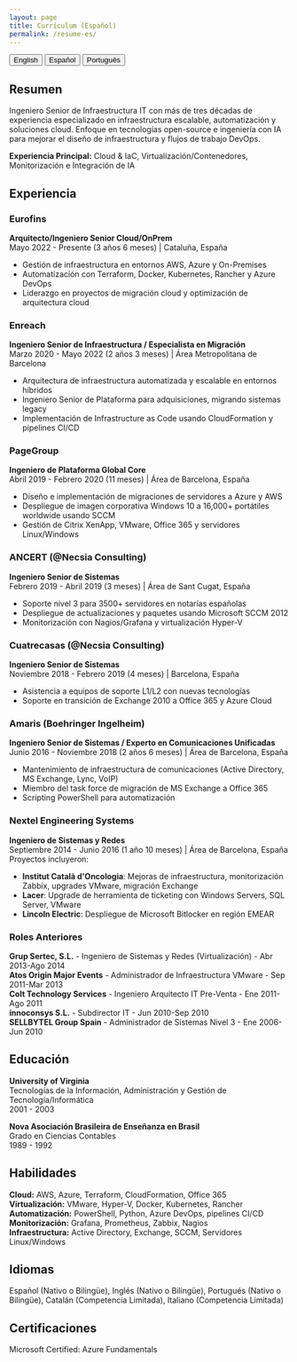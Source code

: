 ```yaml
---
layout: page
title: Currículum (Español)
permalink: /resume-es/
---
```

<div class="language-switcher">
  <button class="language-btn" data-lang="en">English</button>
  <button class="language-btn active" data-lang="es">Español</button>
  <button class="language-btn" data-lang="pt">Português</button>
</div>

## Resumen
Ingeniero Senior de Infraestructura IT con más de tres décadas de experiencia especializado en infraestructura escalable, automatización y soluciones cloud. Enfoque en tecnologías open-source e ingeniería con IA para mejorar el diseño de infraestructura y flujos de trabajo DevOps.

**Experiencia Principal:** Cloud & IaC, Virtualización/Contenedores, Monitorización e Integración de IA

## Experiencia

### Eurofins
**Arquitecto/Ingeniero Senior Cloud/OnPrem**  
Mayo 2022 - Presente (3 años 6 meses) | Cataluña, España  
- Gestión de infraestructura en entornos AWS, Azure y On-Premises
- Automatización con Terraform, Docker, Kubernetes, Rancher y Azure DevOps
- Liderazgo en proyectos de migración cloud y optimización de arquitectura cloud

### Enreach
**Ingeniero Senior de Infraestructura / Especialista en Migración**  
Marzo 2020 - Mayo 2022 (2 años 3 meses) | Área Metropolitana de Barcelona  
- Arquitectura de infraestructura automatizada y escalable en entornos híbridos
- Ingeniero Senior de Plataforma para adquisiciones, migrando sistemas legacy
- Implementación de Infrastructure as Code usando CloudFormation y pipelines CI/CD

### PageGroup
**Ingeniero de Plataforma Global Core**  
Abril 2019 - Febrero 2020 (11 meses) | Área de Barcelona, España  
- Diseño e implementación de migraciones de servidores a Azure y AWS
- Despliegue de imagen corporativa Windows 10 a 16,000+ portátiles worldwide usando SCCM
- Gestión de Citrix XenApp, VMware, Office 365 y servidores Linux/Windows

### ANCERT (@Necsia Consulting)
**Ingeniero Senior de Sistemas**  
Febrero 2019 - Abril 2019 (3 meses) | Área de Sant Cugat, España  
- Soporte nivel 3 para 3500+ servidores en notarías españolas
- Despliegue de actualizaciones y paquetes usando Microsoft SCCM 2012
- Monitorización con Nagios/Grafana y virtualización Hyper-V

### Cuatrecasas (@Necsia Consulting)
**Ingeniero Senior de Sistemas**  
Noviembre 2018 - Febrero 2019 (4 meses) | Barcelona, España  
- Asistencia a equipos de soporte L1/L2 con nuevas tecnologías
- Soporte en transición de Exchange 2010 a Office 365 y Azure Cloud

### Amaris (Boehringer Ingelheim)
**Ingeniero Senior de Sistemas / Experto en Comunicaciones Unificadas**  
Junio 2016 - Noviembre 2018 (2 años 6 meses) | Área de Barcelona, España  
- Mantenimiento de infraestructura de comunicaciones (Active Directory, MS Exchange, Lync, VoIP)
- Miembro del task force de migración de MS Exchange a Office 365
- Scripting PowerShell para automatización

### Nextel Engineering Systems
**Ingeniero de Sistemas y Redes**  
Septiembre 2014 - Junio 2016 (1 año 10 meses) | Área de Barcelona, España  
Proyectos incluyeron:
- **Institut Català d'Oncologia**: Mejoras de infraestructura, monitorización Zabbix, upgrades VMware, migración Exchange
- **Lacer**: Upgrade de herramienta de ticketing con Windows Servers, SQL Server, VMware
- **Lincoln Electric**: Despliegue de Microsoft Bitlocker en región EMEAR

### Roles Anteriores
**Grup Sertec, S.L.** - Ingeniero de Sistemas y Redes (Virtualización) - Abr 2013-Ago 2014  
**Atos Origin Major Events** - Administrador de Infraestructura VMware - Sep 2011-Mar 2013  
**Colt Technology Services** - Ingeniero Arquitecto IT Pre-Venta - Ene 2011-Ago 2011  
**innoconsys S.L.** - Subdirector IT - Jun 2010-Sep 2010  
**SELLBYTEL Group Spain** - Administrador de Sistemas Nivel 3 - Ene 2006-Jun 2010

## Educación
**University of Virginia**  
Tecnologías de la Información, Administración y Gestión de Tecnología/Informática  
2001 - 2003

**Nova Asociación Brasileira de Enseñanza en Brasil**  
Grado en Ciencias Contables  
1989 - 1992

## Habilidades
**Cloud:** AWS, Azure, Terraform, CloudFormation, Office 365  
**Virtualización:** VMware, Hyper-V, Docker, Kubernetes, Rancher  
**Automatización:** PowerShell, Python, Azure DevOps, pipelines CI/CD  
**Monitorización:** Grafana, Prometheus, Zabbix, Nagios  
**Infraestructura:** Active Directory, Exchange, SCCM, Servidores Linux/Windows

## Idiomas
Español (Nativo o Bilingüe), Inglés (Nativo o Bilingüe), Portugués (Nativo o Bilingüe), Catalán (Competencia Limitada), Italiano (Competencia Limitada)

## Certificaciones
Microsoft Certified: Azure Fundamentals